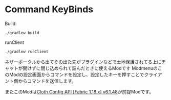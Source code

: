 # Command KeyBinds

Build:
```
./gradlew build
```

runClient
```
./gradlew runClient
```
<p>
ネザーポータルから出てその出た先がプラグインなどで土地保護されてる上にチャットが開けずに閉じ込められて詰んだときに使えるModです
ModmenuのこのModの設定画面からコマンドを設定し、設定したキーを押すことでクライアント側からコマンドを送信します。
</p>

またこのModは<a href="https://www.curseforge.com/minecraft/mc-mods/cloth-config">Cloth Config API [Fabric 1.18.x] v6.1.48</a>が前提Modです。